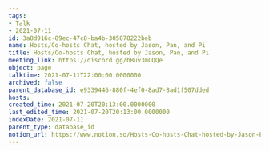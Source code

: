 ```yaml
---
tags:
- Talk
- 2021-07-11
id: 3a8d916c-89ec-47c8-ba4b-305878222beb
name: Hosts/Co-hosts Chat, hosted by Jason, Pan, and Pi
title: Hosts/Co-hosts Chat, hosted by Jason, Pan, and Pi
meeting_link: https://discord.gg/bBuv3mCQQe
object: page
talktime: 2021-07-11T22:00:00.0000000
archived: false
parent_database_id: e9339446-880f-4ef0-8ad7-8ad1f507dded
hosts: 
created_time: 2021-07-20T20:13:00.0000000
last_edited_time: 2021-07-20T20:13:00.0000000
indexDate: 2021-07-11
parent_type: database_id
notion_url: https://www.notion.so/Hosts-Co-hosts-Chat-hosted-by-Jason-Pan-and-Pi-3a8d916c89ec47c8ba4b305878222beb
---
```





